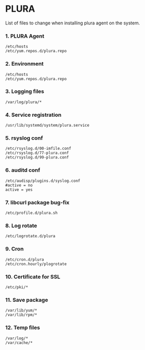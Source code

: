 # PLURA

List of files to change when installing plura agent on the system.

### 1. PLURA Agent

    /etc/hosts
    /etc/yum.repos.d/plura.repo

### 2. Environment

    /etc/hosts
    /etc/yum.repos.d/plura.repo


### 3. Logging files

    /var/log/plura/*


### 4. Service registration

    /usr/lib/systemd/system/plura.service


### 5. rsyslog conf

    /etc/rsyslog.d/00-imfile.conf
    /etc/rsyslog.d/77-plura.conf
    /etc/rsyslog.d/99-plura.conf


### 6. auditd conf

    /etc/audisp/plugins.d/syslog.conf
    #active = no
    active = yes


### 7. libcurl package bug-fix

    /etc/profile.d/plura.sh


### 8. Log rotate

    /etc/logrotate.d/plura


### 9. Cron

    /etc/cron.d/plura
    /etc/cron.hourly/plogrotate


### 10. Certificate for SSL

    /etc/pki/*


### 11. Save package

    /var/lib/yum/*
    /var/lib/rpm/*


### 12. Temp files

    /var/log/*
    /var/cache/*

